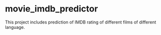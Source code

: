 # movie_imdb_predictor
This project includes prediction of IMDB rating of different films of different language.
